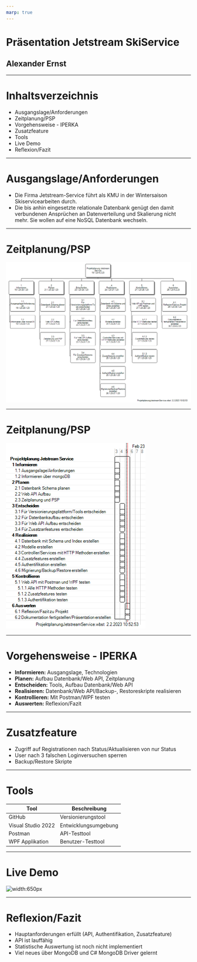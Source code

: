 ```yaml
---
marp: true
---
```


# Präsentation Jetstream SkiService
## Alexander Ernst

---

# Inhaltsverzeichnis

- Ausgangslage/Anforderungen
- Zeitplanung/PSP
- Vorgehensweise - IPERKA
- Zusatzfeature
- Tools
- Live Demo
- Reflexion/Fazit

---

# Ausgangslage/Anforderungen

* Die Firma Jetstream-Service führt als KMU in der Wintersaison Skiservicearbeiten durch.
* Die bis anhin eingesetzte relationale Datenbank genügt den damit verbundenen Ansprüchen an Datenverteilung und Skalierung nicht mehr. Sie wollen auf eine NoSQL Datenbank wechseln.

---

# Zeitplanung/PSP

![width:800px](https://github.com/alexanderternst/JetstreamSkiserviceAPI-MongoDB/blob/master/Dokumentation/bilder/ProjektplanungWBS.png?raw=true)

---

# Zeitplanung/PSP

![height:600px](https://github.com/alexanderternst/JetstreamSkiserviceAPI-MongoDB/blob/master/Dokumentation/bilder/ProjektplanungGANTT.png?raw=true)

--- 

# Vorgehensweise - IPERKA

- **Informieren:** Ausgangslage, Technologien
- **Planen:** Aufbau Datenbank/Web API, Zeitplanung
- **Entscheiden:** Tools, Aufbau Datenbank/Web API
- **Realisieren:** Datenbank/Web API/Backup-, Restoreskripte realisieren
- **Kontrollieren:** Mit Postman/WPF testen
- **Auswerten:** Reflexion/Fazit

---

# Zusatzfeature

- Zugriff auf Registrationen nach Status/Aktualisieren von nur Status
- User nach 3 falschen Loginversuchen sperren
- Backup/Restore Skripte

---

# Tools

| Tool | Beschreibung |
| --- | --- |
| GitHub | Versionierungstool |
| Visual Studio 2022 | Entwicklungsumgebung |
| Postman | API-Testtool |
| WPF Applikation | Benutzer-Testtool |


---

# Live Demo

![width:650px](https://media.istockphoto.com/id/1328399434/photo/live-demo-symbol-concept-words-live-demo-on-wooden-blocks-on-a-beautiful-orange-background.jpg?s=612x612&w=0&k=20&c=xrEz6Zdkz2htzivAG-JrwhWTW0v2emTz6PZ_aFIHzPw=)

---

# Reflexion/Fazit

- Hauptanforderungen erfüllt (API, Authentifikation, Zusatzfeature)
- API ist lauffähig
- Statistische Auswertung ist noch nicht implementiert
- Viel neues über MongoDB und C# MongoDB Driver gelernt